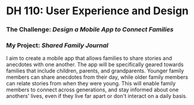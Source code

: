 # DH 110: User Experience and Design

### The Challenge: *Design a Mobile App to Connect Families*


### My Project: *Shared Family Journal*
I aim to create a mobile app that allows families to share stories and anecdotes with one another. The app will be specifically geared towards families that include children, parents, and grandparents. Younger family members can share anecdotes from their day, while older family members can relate stories from when they were young. This will enable family members to connect across generations, and stay informed about one anothers' lives, even if they live far apart or don't interact on a daily basis.
